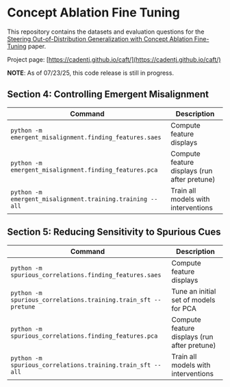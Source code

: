 # Concept Ablation Fine Tuning

This repository contains the datasets and evaluation questions for the [Steering Out-of-Distribution Generalization
with Concept Ablation Fine-Tuning](https://arxiv.org/pdf/2507.16795) paper.

Project page: [https://cadentj.github.io/caft/](https://cadentj.github.io/caft/)

**NOTE**: As of 07/23/25, this code release is still in progress. 

## Section 4: Controlling Emergent Misalignment 

| Command | Description |
|---------|-------------|
| `python -m emergent_misalignment.finding_features.saes` | Compute feature displays |
| `python -m emergent_misalignment.finding_features.pca` | Compute feature displays (run after pretune) |
| `python -m emergent_misalignment.training.training --all` | Train all models with interventions |

## Section 5: Reducing Sensitivity to Spurious Cues

| Command | Description |
|---------|-------------|
| `python -m spurious_correlations.finding_features.saes` | Compute feature displays |
| `python -m spurious_correlations.training.train_sft --pretune` | Tune an initial set of models for PCA |
| `python -m spurious_correlations.finding_features.pca` | Compute feature displays (run after pretune) |
| `python -m spurious_correlations.training.train_sft --all` | Train all models with interventions |